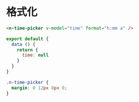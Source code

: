 # 格式化
```html
<n-time-picker v-model="time" format="h:mm a" />
```
```js
export default {
  data () {
    return {
      time: null
    }
  }
}
```
```css
.n-time-picker {
  margin: 0 12px 8px 0;
}
```